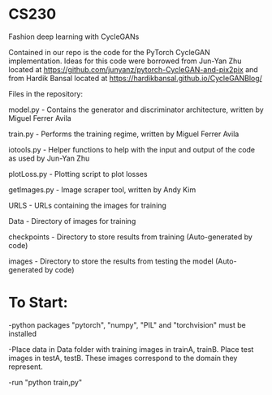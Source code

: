 # CS230
Fashion deep learning with CycleGANs

Contained in our repo is the code for the PyTorch CycleGAN implementation. Ideas for this code were borrowed
from Jun-Yan Zhu located at https://github.com/junyanz/pytorch-CycleGAN-and-pix2pix and from Hardik Bansal
located at https://hardikbansal.github.io/CycleGANBlog/

Files in the repository:

model.py - Contains the generator and discriminator architecture, written by Miguel Ferrer Avila

train.py - Performs the training regime, written by Miguel Ferrer Avila

iotools.py - Helper functions to help with the input and output of the code as used by Jun-Yan Zhu

plotLoss.py - Plotting script to plot losses

getImages.py - Image scraper tool, written by Andy Kim

URLS - URLs containing the images for training

Data - Directory of images for training

checkpoints - Directory to store results from training (Auto-generated by code)

images - Directory to store the results from testing the model (Auto-generated by code)

# To Start:
-python packages "pytorch", "numpy", "PIL" and "torchvision" must be installed

-Place data in Data folder with training images in trainA, trainB. Place test images in testA, testB. These images correspond to the domain they represent.

-run "python train,py"
